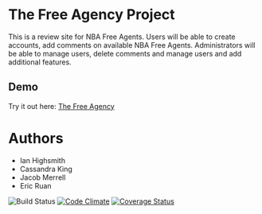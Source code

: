 # The Free Agency Project

This is a review site for NBA Free Agents. Users will be able to create accounts, add comments on available NBA Free Agents. Administrators will be able to manage users, delete comments and manage users and add additional features.

## Demo
Try it out here: <a href="https://the-free-agency.herokuapp.com/">The Free Agency</a>

# Authors
* Ian Highsmith
* Cassandra King
* Jacob Merrell
* Eric Ruan


![Build Status](https://codeship.com/projects/eba289e0-084f-0136-babb-6685fd843c27/status?branch=master)
[![Code Climate](https://codeclimate.com/github/cassking/the-free-agency/badges/gpa.svg)](https://codeclimate.com/github/cassking/the-free-agency)
[![Coverage Status](https://coveralls.io/repos/github/cassking/the-free-agency/badge.svg?branch=master)](https://coveralls.io/github/cassking/the-free-agency?branch=master)
